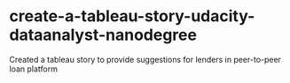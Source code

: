 # create-a-tableau-story-udacity-dataanalyst-nanodegree
Created a tableau story to provide suggestions for lenders in peer-to-peer loan platform
